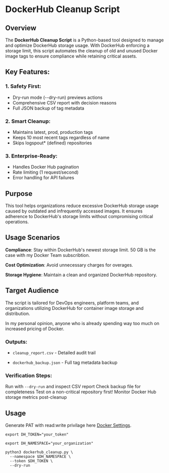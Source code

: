 # DockerHub Cleanup Script

## Overview
The **DockerHub Cleanup Script** is a Python-based tool designed to manage and optimize DockerHub storage usage. With DockerHub enforcing a storage limit, this script automates the cleanup of old and unused Docker image tags to ensure compliance while retaining critical assets.

## Key Features:
### 1. Safety First:
- Dry-run mode (--dry-run) previews actions
- Comprehensive CSV report with decision reasons
- Full JSON backup of tag metadata

### 2. Smart Cleanup:
- Maintains latest, prod, production tags
- Keeps 10 most recent tags regardless of name
- Skips logspout* (defined) repositories

### 3. Enterprise-Ready:
- Handles Docker Hub pagination
- Rate limiting (1 request/second)
- Error handling for API failures

## Purpose
This tool helps organizations reduce excessive DockerHub storage usage caused by outdated and infrequently accessed images. It ensures adherence to DockerHub's storage limits without compromising critical operations.

## Usage Scenarios
 **Compliance**: Stay within DockerHub's newest storage limit. 50 GB is the case with my Docker Team subscribtion.

**Cost Optimization**: Avoid unnecessary charges for overages.

**Storage Hygiene**: Maintain a clean and organized DockerHub repository.

## Target Audience
The script is tailored for DevOps engineers, platform teams, and organizations utilizing DockerHub for container image storage and distribution.

In my personal opinion, anyone who is already spending way too much on increased pricing of Docker.

### Outputs:
- `cleanup_report.csv` - Detailed audit trail

- `dockerhub_backup.json` - Full tag metadata backup

### Verification Steps:
Run with `--dry-run` and inspect CSV report
Check backup file for completeness
Test on a non-critical repository first!
Monitor Docker Hub storage metrics post-cleanup


## Usage
Generate PAT with read:write privilage here [Docker Settings](https://app.docker.com/settings/personal-access-tokens).

`export DH_TOKEN="your_token"`

`export DH_NAMESPACE="your_organization" `

```
python3 dockerhub_cleanup.py \
  --namespace $DH_NAMESPACE \
  --token $DH_TOKEN \
  --dry-run
  ```
